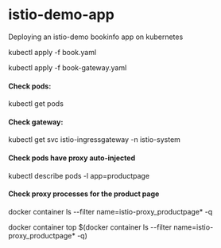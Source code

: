 # istio-demo-app
Deploying an istio-demo bookinfo app on kubernetes


kubectl apply -f book.yaml

kubectl  apply -f book-gateway.yaml

#### Check pods:
kubectl  get pods

#### Check gateway:
kubectl  get svc istio-ingressgateway -n istio-system

#### Check pods have proxy auto-injected
kubectl describe pods -l app=productpage

#### Check proxy processes for the product page
docker container ls --filter name=istio-proxy_productpage* -q

docker container top $(docker container ls --filter name=istio-proxy_productpage* -q)